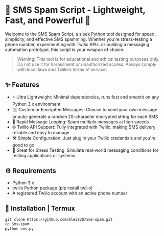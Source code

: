 # 🚀 SMS Spam Script - Lightweight, Fast, and Powerful 📲

Welcome to the SMS Spam Script, a sleek Python tool designed for speed, simplicity, and effective SMS spamming. Whether you're stress-testing a phone number, experimenting with Twilio APIs, or building a messaging automation prototype, this script is your weapon of choice.

> Warning: This tool is for educational and ethical testing purposes only. Do not use it for harassment or unauthorized access. Always comply with local laws and Twilio’s terms of service.

## ✨ Features

- ⚡ Ultra Lightweight: Minimal dependencies, runs fast and smooth on any Python 3.x environment
- ✉️ Custom or Encrypted Messages: Choose to send your own message or auto-generate a random 20-character encrypted string for each SMS
- 🔁 Rapid Message Looping: Spam multiple messages at high speeds
- 🌐 Twilio API Support: Fully integrated with Twilio, making SMS delivery reliable and easy to manage
- 🛠 Simple Configuration: Just plug in your Twilio credentials and you're good to go
- 🧪 Great for Stress Testing: Simulate real-world messaging conditions for testing applications or systems

## ⚙️ Requirements

- Python 3.x
- twilio Python package (pip install twilio)
- A registered Twilio account with an active phone number

## 🚀 Installation | Termux

```bash
git clone https://github.com/blei920/Sms-spam.git
cd Sms-spam
python sms.py
```
